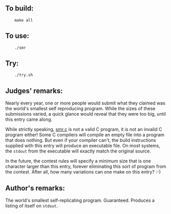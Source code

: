 ## To build:

``` <!---sh-->
    make all
```


## To use:

``` <!---sh-->
    ./smr
```


## Try:

``` <!---sh-->
    ./try.sh
```


## Judges' remarks:

Nearly every year, one or more people would submit what they claimed
was the world's smallest self reproducing program.  While the sizes
of these submissions varied, a quick glance would reveal that they
were too big, until this entry came along.

While strictly speaking, [smr.c](smr.c) is not a valid C program, it is not an
invalid C program either!  Some C compilers will compile an empty file into a
program that does nothing.  But even if your compiler can't, the build
instructions supplied with this entry will produce an executable file.  On most
systems, the `stdout` from the executable will exactly match the original
source.

In the future, the contest rules will specify a minimum size that is one
character larger than this entry, forever eliminating this sort of program from
the contest.  After all, how many variations can one make on this entry? :-)


## Author's remarks:

The world's smallest self-replicating program. Guaranteed.
Produces a listing of itself on `stdout`.


<!--

    Copyright © 1984-2024 by Landon Curt Noll. All Rights Reserved.

    You are free to share and adapt this file under the terms of this license:

	Creative Commons Attribution-ShareAlike 4.0 International (CC BY-SA 4.0)

    For more information, see:

	https://creativecommons.org/licenses/by-sa/4.0/

-->
